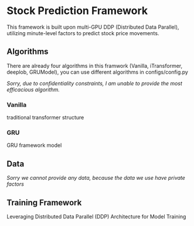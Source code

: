 # Stock Prediction Framework 
This framework is built upon multi-GPU DDP (Distributed Data Parallel), utilizing minute-level factors to predict stock price movements.

## Algorithms
There are already four algorithms in this framwork (Vanilla, iTransformer, deeplob, GRUModel), you can use different algorithms in configs/config.py

_Sorry, due to confidentiality constraints, I am unable to provide the most efficacious algorithm._
### Vanilla
traditional transformer structure

### GRU
GRU framework model

## Data
_Sorry we cannot provide any data, because the data we use have private factors_

## Training Framework
Leveraging Distributed Data Parallel (DDP) Architecture for Model Training
